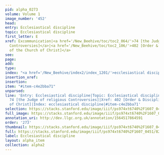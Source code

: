 ```yaml
---
pid: alpha_0273
volume: Volume 1
image_number: '452'
head: 
entry: Ecclesiastical discipline
topic: Ecclesiastical discipline
first_letter: E
xref: Excommunication|<a href='/New_Beehive/toc/toc2_064/'>74 [the Judge of religious
  Controversies]</a>|<a href='/New_Beehive/toc/toc2_106/'>402 [Order & Discipline
  of the Church of Christ]</a>
see: 
page: 
add: 
type: 
index: "<a href='/New_Beehive/index2/index_1201/'>ecclesiastical discipline</a>"
insertion_xref: 
insertion: 
item: "#item-c4e2bba71"
unparsed: 
line: 'Entry: Ecclesiastical discipline|Topic: Ecclesiastical discipline|Xref: Excommunication|Xref:
  74 [the Judge of religious Controversies]|Xref: 402 [Order & Discipline of the Church
  of Christ]|Index: ecclesiastical discipline|#item-c4e2bba71'
selection: https://stacks.stanford.edu/image/iiif/ps974xt6740%2F1607_0451/821,4226,2927,886/full/0/default.jpg
full_image: https://stacks.stanford.edu/image/iiif/ps974xt6740%2F1607_0451/full/full/0/default.jpg
annotation_uri: http://dev.llgc.org.uk/annotation/1564517864591
order: '273'
thumbnail: https://stacks.stanford.edu/image/iiif/ps974xt6740%2F1607_0451/821,4226,600,180/250,/0/default.jpg
full: https://stacks.stanford.edu/image/iiif/ps974xt6740%2F1607_0451/821,4226,2927,886/full/0/default.jpg
label: Ecclesiastical discipline
layout: alpha_item
collection: alpha2
---
```

